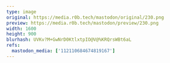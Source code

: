 ```yaml
---
type: image
original: https://media.r0b.tech/mastodon/original/230.png
preview: https://media.r0b.tech/mastodon/preview/230.png
width: 1600
height: 900
blurhash: UVKv?M+GwNrD0KtlxtpIO@V@%KRQrsWBt6aL
refs:
  mastodon_media: ['112110684674819167']
---
```



